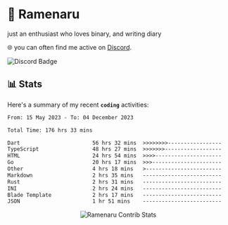 # 🍜 Ramenaru
just an enthusiast who loves binary, and writing diary

🌐 you can often find me active on [Discord](https://discordapp.com/users/503291004200157185).

![Discord Badge](https://dcbadge.vercel.app/api/shield/503291004200157185)

## 📊 Stats

Here's a summary of my recent **`coding`** activities:

<!--START_SECTION:waka-->

```txt
From: 15 May 2023 - To: 04 December 2023

Total Time: 176 hrs 33 mins

Dart                       56 hrs 32 mins  >>>>>>>>-----------------   32.03 %
TypeScript                 48 hrs 27 mins  >>>>>>>------------------   27.45 %
HTML                       24 hrs 54 mins  >>>>---------------------   14.11 %
Go                         20 hrs 17 mins  >>>----------------------   11.49 %
Other                      4 hrs 18 mins   >------------------------   02.44 %
Markdown                   2 hrs 35 mins   -------------------------   01.47 %
Rust                       2 hrs 31 mins   -------------------------   01.43 %
INI                        2 hrs 24 mins   -------------------------   01.37 %
Blade Template             2 hrs 17 mins   -------------------------   01.30 %
JSON                       1 hr 51 mins    -------------------------   01.05 %
```

<!--END_SECTION:waka-->

<div style="text-align: center;">
   <img align="center" src="https://github-readme-streak-stats.herokuapp.com/?user=Ramenaru&theme=dark&card_width=520" alt="Ramenaru Contrib Stats" />
</div>



